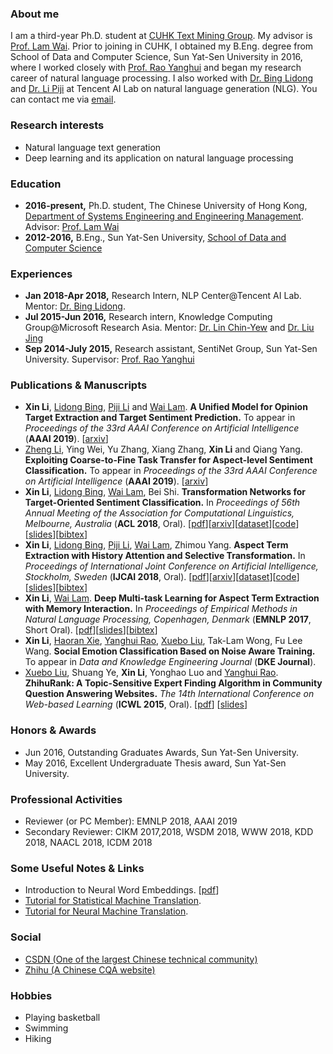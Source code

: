 ### About me
I am a third-year Ph.D. student at [CUHK Text Mining Group](http://www1.se.cuhk.edu.hk/~textmine/). My advisor is [Prof. Lam Wai](http://www.se.cuhk.edu.hk/people/wlam.html). Prior to joining in CUHK, I obtained my B.Eng. degree from School of Data and Computer Science, Sun Yat-Sen University in 2016, where I worked closely with [Prof. Rao Yanghui](http://sdcs.sysu.edu.cn/node/2471) and began my research career of natural language processing. I also worked with [Dr. Bing Lidong](http://www.cs.cmu.edu/~lbing/) and [Dr. Li Piji](http://lipiji.com/) at Tencent AI Lab on natural language generation (NLG). You can contact me via [email](mailto:lixin4ever@gmail.com). 

### Research interests 
* Natural language text generation
* Deep learning and its application on natural language processing

### Education
* **2016-present,**    Ph.D. student, The Chinese University of Hong Kong, [Department of Systems Engineering and Engineering Management](http://www.se.cuhk.edu.hk/). Advisor: [Prof. Lam Wai](http://www.se.cuhk.edu.hk/people/wlam.html)
* **2012-2016,**    B.Eng., Sun Yat-Sen University, [School of Data and Computer Science](http://sdcs.sysu.edu.cn/)

### Experiences
* **Jan 2018-Apr 2018,**    Research Intern, NLP Center@Tencent AI Lab. Mentor: [Dr. Bing Lidong](http://www.cs.cmu.edu/~lbing/).
* **Jul 2015-Jun 2016,**    Research intern, Knowledge Computing Group@Microsoft Research Asia. Mentor: [Dr. Lin Chin-Yew](https://www.microsoft.com/en-us/research/people/cyl/) and [Dr. Liu Jing](http://www.machinereading.ai/)
* **Sep 2014-July 2015,**    Research assistant, SentiNet Group, Sun Yat-Sen University. Supervisor: [Prof. Rao Yanghui](http://sdcs.sysu.edu.cn/node/2471)

### Publications & Manuscripts
* **Xin Li**, [Lidong Bing](http://www.cs.cmu.edu/~lbing/), [Piji Li](http://lipiji.com/) and [Wai Lam](http://www.se.cuhk.edu.hk/people/wlam.html). **A Unified Model for Opinion Target Extraction and Target Sentiment Prediction.** To appear in _Proceedings of the 33rd AAAI Conference on Artificial Intelligence_ (**AAAI 2019**). [[arxiv](https://arxiv.org/abs/1811.05082)]
* [Zheng Li](https://hsqmlzno1.github.io/), Ying Wei, Yu Zhang, Xiang Zhang, **Xin Li** and Qiang Yang. **Exploiting Coarse-to-Fine Task Transfer for Aspect-level Sentiment Classification.** To appear in _Proceedings of the 33rd AAAI Conference on Artificial Intelligence_ (**AAAI 2019**). [[arxiv](https://arxiv.org/abs/1811.10999)]
* **Xin Li**, [Lidong Bing](http://www.cs.cmu.edu/~lbing/), [Wai Lam](http://www.se.cuhk.edu.hk/people/wlam.html), Bei Shi. **Transformation Networks for Target-Oriented Sentiment Classification.** In _Proceedings of 56th Annual Meeting of the Association for Computational Linguistics, Melbourne, Australia_ (**ACL 2018**, Oral). [[pdf](http://aclweb.org/anthology/P18-1087)][[arxiv](https://arxiv.org/abs/1805.01086)][[dataset](https://github.com/lixin4ever/TNet/tree/master/dataset)][[code](https://github.com/lixin4ever/TNet)][[slides](paper/ACL2018/slides/acl18_lixin_slides.pdf)][[bibtex](https://aclanthology.coli.uni-saarland.de/papers/P18-1087/p18-1087.bib)]
* **Xin Li**, [Lidong Bing](http://www.cs.cmu.edu/~lbing/), [Piji Li](http://lipiji.com/), [Wai Lam](http://www.se.cuhk.edu.hk/people/wlam.html), Zhimou Yang. **Aspect Term Extraction with History Attention and Selective Transformation.** In _Proceedings of International Joint Conference on Artificial Intelligence, Stockholm, Sweden_ (**IJCAI 2018**, Oral). [[pdf](https://www.ijcai.org/proceedings/2018/0583.pdf)][[arxiv](https://arxiv.org/abs/1805.00760)][[dataset](https://github.com/lixin4ever/HAST/tree/master/raw_data)][[code](https://github.com/lixin4ever/HAST)][[slides](paper/IJCAI2018/slides/lixin_ijcai18_slides.pdf)][[bibtex](https://dblp.org/rec/bibtex/conf/ijcai/LiBLLY18)]
* **Xin Li**, [Wai Lam](http://www.se.cuhk.edu.hk/people/wlam.html). **Deep Multi-task Learning for Aspect Term Extraction with Memory Interaction.** In _Proceedings of Empirical Methods in Natural Language Processing, Copenhagen, Denmark_ (**EMNLP 2017**, Short Oral). [[pdf](http://aclweb.org/anthology/D17-1310)][[slides](paper/EMNLP2017/slides/EMNLP_slides.pdf)][[bibtex](https://aclanthology.coli.uni-saarland.de/papers/D17-1310/d17-1310.bib)]
* **Xin Li**, [Haoran Xie](http://home.ied.edu.hk/~hxie/), [Yanghui Rao](http://sdcs.sysu.edu.cn/node/2471), [Xuebo Liu](http://lufo.me/), Tak-Lam Wong, Fu Lee Wang. **Social Emotion Classification Based on Noise Aware Training.** To appear in _Data and Knowledge Engineering Journal_ (**DKE Journal**). 
* [Xuebo Liu](http://lufo.me/), Shuang Ye, **Xin Li**, Yonghao Luo and [Yanghui Rao](http://sdcs.sysu.edu.cn/node/2471). **ZhihuRank: A Topic-Sensitive Expert Finding Algorithm in Community Question Answering Websites.** _The 14th International Conference on Web-based Learning_ (**ICWL 2015**, Oral). [[pdf](https://link.springer.com/content/pdf/10.1007%2F978-3-319-25515-6_15.pdf)] [[slides](paper/ICWL2015/slides/icwl_2015_slides.pdf)]

### Honors & Awards
* Jun 2016, Outstanding Graduates Awards, Sun Yat-Sen University.
* May 2016, Excellent Undergraduate Thesis award, Sun Yat-Sen University.

### Professional Activities
* Reviewer (or PC Member): EMNLP 2018, AAAI 2019
* Secondary Reviewer: CIKM 2017,2018, WSDM 2018, WWW 2018, KDD 2018, NAACL 2018, ICDM 2018

### Some Useful Notes & Links
* Introduction to Neural Word Embeddings. [[pdf](notes/NWE.pdf)]
* [Tutorial for Statistical Machine Translation](http://www.lsi.upc.edu/~cristinae/CV/docs/tutorialSMTprint.pdf).
* [Tutorial for Neural Machine Translation](https://nlp.stanford.edu/projects/nmt/Luong-Cho-Manning-NMT-ACL2016-v4.pdf).

### Social
* [CSDN (One of the largest Chinese technical community)](http://blog.csdn.net/u010551621)
* [Zhihu (A Chinese CQA website)](https://www.zhihu.com/people/li-xin-26-75-10)

### Hobbies
* Playing basketball
* Swimming
* Hiking
